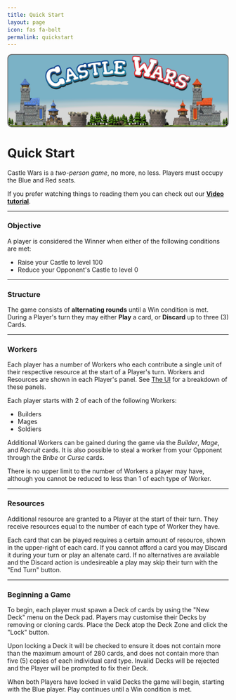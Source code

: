 ```yaml
---
title: Quick Start
layout: page
icon: fas fa-bolt
permalink: quickstart
---
```


![](assets/img/banner.png)

# Quick Start

Castle Wars is a *two-person game*, no more, no less. Players must occupy the Blue and Red seats. 

If you prefer watching things to reading them you can check out our **[Video tutorial](https://youtu.be/UaxvaV5BoTI)**.

---

### Objective

A player is considered the Winner when either of the following conditions are met:

* Raise your Castle to level 100
* Reduce your Opponent's Castle to level 0

---

### Structure

The game consists of **alternating rounds** until a Win condition is met. During a Player's turn they may either **Play** a card, or **Discard** up to three (3) Cards.

---

### Workers

Each player has a number of Workers who each contribute a single unit of their respective resource at the start of a Player's turn. Workers and Resources are shown in each Player's panel. See [The UI](the-ui) for a breakdown of these panels.

Each player starts with 2 of each of the following Workers:

* Builders
* Mages
* Soldiers

Additional Workers can be gained during the game via the *Builder*, *Mage*, and *Recruit* cards. It is also possible to steal a worker from your Opponent through the *Bribe* or *Curse* cards.

There is no upper limit to the number of Workers a player may have, although you cannot be reduced to less than 1 of each type of Worker.

---

### Resources

Additional resource are granted to a Player at the start of their turn. They receive resources equal to the number of each type of Worker they have.

Each card that can be played requires a certain amount of resource, shown in the upper-right of each card. If you cannot afford a card you may Discard it during your turn or play an altenate card. If no alternatives are available and the Discard action is undesireable a play may skip their turn with the "End Turn" button.

---

### Beginning a Game

To begin, each player must spawn a Deck of cards by using the "New Deck" menu on the Deck pad. Players may customise their Decks by removing or cloning cards. Place the Deck atop the Deck Zone and click the "Lock" button.

Upon locking a Deck it will be checked to ensure it does not contain more than the maximum amount of 280 cards, and does not contain more than five (5) copies of each individual card type. Invalid Decks will be rejected and the Player will be prompted to fix their Deck.

When both Players have locked in valid Decks the game will begin, starting with the Blue player. Play continues until a Win condition is met.